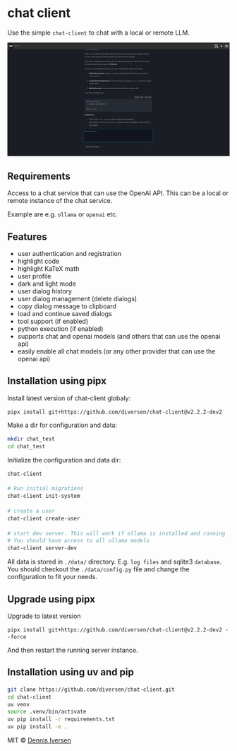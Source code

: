 # chat client

Use the simple `chat-client` to chat with a local or remote LLM.

[![chat-client](docs/screenshot.png)](docs/screenshot.png)

## Requirements

Access to a chat service that can use the OpenAI API. This can be a local or remote instance of the chat service. 

Example are e.g. `ollama` or `openai` etc. 

## Features

* user authentication and registration
* highlight code
* highlight KaTeX math
* user profile
* dark and light mode
* user dialog history
* user dialog management (delete dialogs)
* copy dialog message to clipboard
* load and continue saved dialogs
* tool support (if enabled)
* python execution (if enabled)
* supports chat and openai models (and others that can use the openai api)
* easily enable all chat models (or any other provider that can use the openai api)

## Installation using pipx

Install latest version of chat-client globaly:

<!-- LATEST-VERSION-PIPX -->
	pipx install git+https://github.com/diversen/chat-client@v2.2.2-dev2

Make a dir for configuration and data:

```bash
mkdir chat_test
cd chat_test
```

Initialize the configuration and data dir:

```bash
chat-client

# Run initial migrations
chat-client init-system

# create a user
chat-client create-user

# start dev server. This will work if ollama is installed and running
# You should have access to all ollama models
chat-client server-dev
```

All data is stored in `./data/` directory. E.g. `log files` and sqlite3 `database`.
You should checkout the `./data/config.py` file and change the configuration to fit your needs. 

## Upgrade using pipx

Upgrade to latest version

<!-- LATEST-VERSION-PIPX-FORCE -->
	pipx install git+https://github.com/diversen/chat-client@v2.2.2-dev2 --force

And then restart the running server instance. 

## Installation using uv and pip

```bash
git clone https://github.com/diversen/chat-client.git
cd chat-client
uv venv
source .venv/bin/activate
uv pip install -r requirements.txt
uv pip install -e .
```


MIT © [Dennis Iversen](https://github.com/diversen)
